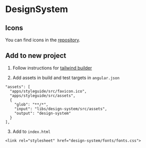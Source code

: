 # DesignSystem

## Icons 

You can find icons in the [repository](https://heroicons.com/).

## Add to new project

1. Follow instructions for [tailwind builder](https://github.com/mw-angular/toolbox/tree/main/libs/mw-angular/tailwindcss-builder#mw-angulartailwindcss-builder)

2. Add assets in build and test targets in `angular.json`

```
"assets": [
  "apps/styleguide/src/favicon.ico",
  "apps/styleguide/src/assets",
  {
    "glob": "**/*",
    "input": "libs/design-system/src/assets",
    "output": "design-system"
  }
],
```

3. Add to `index.html`

```
<link rel="stylesheet" href="design-system/fonts/fonts.css">
```
